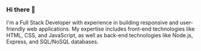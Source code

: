 ### Hi there 👋

I'm a Full Stack Developer with experience in building responsive and user-friendly web applications. My expertise includes front-end technologies like HTML, CSS, and JavaScript, as well as back-end technologies like Node.js, Express, and SQL/NoSQL databases.

